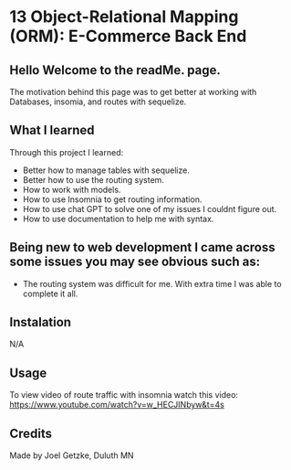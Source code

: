 # 13 Object-Relational Mapping (ORM): E-Commerce Back End

## Hello Welcome to the readMe. page.
The motivation behind this page was to get better at working with Databases, insomia, and routes with sequelize. 
## What I learned
Through this project I learned:
* Better how to manage tables with sequelize.
* Better how to use the routing system.
* How to work with models.
* How to use Insomnia to get routing information.
* How to use chat GPT to solve one of my issues I couldnt figure out.
* How to use documentation to help me with syntax.
  
## Being new to web development I came across some issues you may see obvious such as: 
* The routing system was difficult for me.  With extra time I was able to complete it all.
  
 ## Instalation
N/A

## Usage
To view video of route traffic with insomnia watch this video: https://www.youtube.com/watch?v=w_HECJINbyw&t=4s 




## Credits

Made by Joel Getzke, Duluth MN
